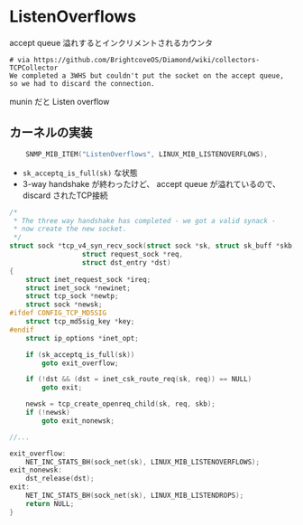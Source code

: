 # ListenOverflows

accept queue 溢れするとインクリメントされるカウンタ

```
# via https://github.com/BrightcoveOS/Diamond/wiki/collectors-TCPCollector
We completed a 3WHS but couldn't put the socket on the accept queue, so we had to discard the connection.
```

munin だと Listen overflow

## カーネルの実装

```c
	SNMP_MIB_ITEM("ListenOverflows", LINUX_MIB_LISTENOVERFLOWS),
```

 * `sk_acceptq_is_full(sk)` な状態
 * 3-way handshake が終わったけど、 accept queue が溢れているので、discard されたTCP接続

```c
/*
 * The three way handshake has completed - we got a valid synack -
 * now create the new socket.
 */
struct sock *tcp_v4_syn_recv_sock(struct sock *sk, struct sk_buff *skb,
				  struct request_sock *req,
				  struct dst_entry *dst)
{
	struct inet_request_sock *ireq;
	struct inet_sock *newinet;
	struct tcp_sock *newtp;
	struct sock *newsk;
#ifdef CONFIG_TCP_MD5SIG
	struct tcp_md5sig_key *key;
#endif
	struct ip_options *inet_opt;

	if (sk_acceptq_is_full(sk))
		goto exit_overflow;

	if (!dst && (dst = inet_csk_route_req(sk, req)) == NULL)
		goto exit;

	newsk = tcp_create_openreq_child(sk, req, skb);
	if (!newsk)
		goto exit_nonewsk;

//...

exit_overflow:
	NET_INC_STATS_BH(sock_net(sk), LINUX_MIB_LISTENOVERFLOWS);
exit_nonewsk:
	dst_release(dst);
exit:
	NET_INC_STATS_BH(sock_net(sk), LINUX_MIB_LISTENDROPS);
	return NULL;
}
```